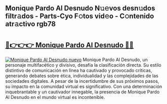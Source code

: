 ## Monique Pardo Al Desnudo N𝚞𝚎vos desn𝚞dos filtr𝚊dos - Parts-Cyo F𝚘tos vid𝚎o - C𝚘ntenido atr𝚊ctivo rgb78

# <h2><a href="http://mb62tn.tromn.icu/?c=Monique+Pardo+Al+Desnudo">🔗👉👉👉 Monique Pardo Al Desnudo 🔗🔗</a></h2>

[![Monique Pardo Al Desnudo nuevo](https://i.imgur.com/pEAQMta.gif)](http://mb62tn.tromn.icu/?c=Monique+Pardo+Al+Desnudo)
Monique Pardo Al Desnudo, un personaje multifacético y divisivo, desafía la clasificación directa. Su estilo distintivo de comunicación en línea ha cautivado y provocado críticas, generando debates sobre ética, individualidad y las complejidades de las sociedades digitales. A pesar de la incertidumbre de sus próximos pasos, su impacto en la comunidad virtual es significativo. Con una determinación inquebrantable y un cautivador innegable, la presencia de Monique Pardo Al Desnudo en el mundo virtual es incontenible.
